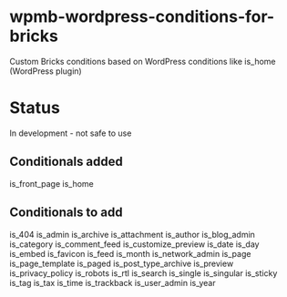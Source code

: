 # wpmb-wordpress-conditions-for-bricks
Custom Bricks conditions based on WordPress conditions like is_home (WordPress plugin)

# Status
In development - not safe to use


## Conditionals added
is_front_page
is_home

## Conditionals to add
is_404
is_admin
is_archive
is_attachment
is_author
is_blog_admin
is_category
is_comment_feed
is_customize_preview
is_date
is_day
is_embed
is_favicon
is_feed
is_month
is_network_admin
is_page
is_page_template
is_paged
is_post_type_archive
is_preview
is_privacy_policy
is_robots
is_rtl
is_search
is_single
is_singular
is_sticky
is_tag
is_tax
is_time
is_trackback
is_user_admin
is_year
